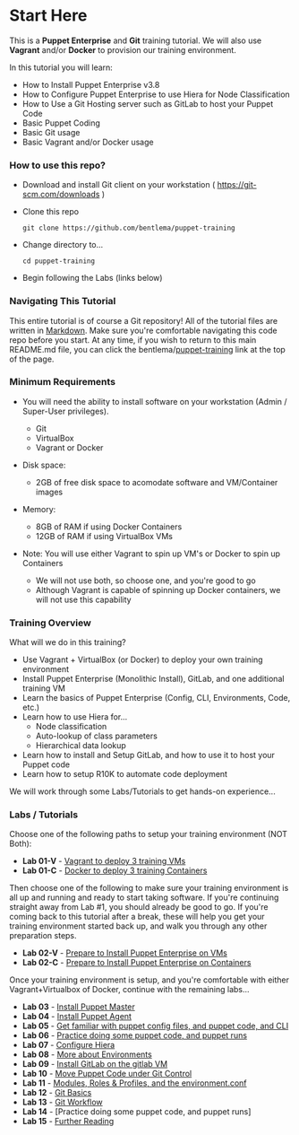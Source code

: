 # Start Here #

This is a **Puppet Enterprise** and **Git** training tutorial.
We will also use **Vagrant** and/or **Docker** to provision our training environment.

In this tutorial you will learn:

* How to Install Puppet Enterprise v3.8
* How to Configure Puppet Enterprise to use Hiera for Node Classification
* How to Use a Git Hosting server such as GitLab to host your Puppet Code
* Basic Puppet Coding
* Basic Git usage
* Basic Vagrant and/or Docker usage

### How to use this repo? ###

* Download and install Git client on your workstation ( https://git-scm.com/downloads )

* Clone this repo

     `git clone https://github.com/bentlema/puppet-training`

* Change directory to...

     `cd puppet-training`

* Begin following the Labs (links below)

### Navigating This Tutorial ###

This entire tutorial is of course a Git repository!  All of the tutorial
files are written in [Markdown](https://en.wikipedia.org/wiki/Markdown).
Make sure you're comfortable navigating this code repo before you start.
At any time, if you wish to return to this main README.md file, you can
click the bentlema/[puppet-training](https://github.com/bentlema/puppet-training#start-here) link at the top of the page.

### Minimum Requirements ##

* You will need the ability to install software on your workstation (Admin / Super-User privileges).
    - Git
    - VirtualBox
    - Vagrant or Docker

* Disk space:
    - 2GB of free disk space to acomodate software and VM/Container images

* Memory:
    - 8GB of RAM if using Docker Containers
    - 12GB of RAM if using VirtualBox VMs

* Note: You will use either Vagrant to spin up VM's or Docker to spin up Containers
    - We will not use both, so choose one, and you're good to go
    - Although Vagrant is capable of spinning up Docker containers, we will
      not use this capability

### Training Overview ###

What will we do in this training?

* Use Vagrant + VirtualBox (or Docker) to deploy your own training environment
* Install Puppet Enterprise (Monolithic Install), GitLab, and one additional training VM
* Learn the basics of Puppet Enterprise (Config, CLI, Environments, Code, etc.)
* Learn how to use Hiera for...
    - Node classification
    - Auto-lookup of class parameters
    - Hierarchical data lookup
* Learn how to install and Setup GitLab, and how to use it to host your Puppet code
* Learn how to setup R10K to automate code deployment


We will work through some Labs/Tutorials to get hands-on experience...


### Labs / Tutorials ###

Choose one of the following paths to setup your training environment (NOT Both):

* **Lab 01-V** - [Vagrant to deploy 3 training VMs](/tutorial/01v-Provision-Training-VMs.md)
* **Lab 01-C** - [Docker to deploy 3 training Containers](/tutorial/01c-Provision-Training-Containers.md)

Then choose one of the following to make sure your training environment is all
up and running and ready to start taking software.  If you're continuing straight
away from Lab #1, you should already be good to go.  If you're coming back to this
tutorial after a break, these will help you get your training environment started
back up, and walk you through any other preparation steps.

* **Lab 02-V** - [Prepare to Install Puppet Enterprise on VMs](/tutorial/02v-Prep-to-Install-Puppet-Master.md)
* **Lab 02-C** - [Prepare to Install Puppet Enterprise on Containers](/tutorial/02c-Prep-to-Install-Puppet-Master.md)

Once your training environment is setup, and you're comfortable with
either Vagrant+Virtualbox of Docker, continue with the remaining labs...

 * **Lab 03** - [Install Puppet Master](/tutorial/03-Install-Puppet-Master.md)
 * **Lab 04** - [Install Puppet Agent](/tutorial/04-Install-Puppet-Agent.md)
 * **Lab 05** - [Get familiar with puppet config files, and puppet code, and CLI](/tutorial/05-Puppet-Config-and-Code.md)
 * **Lab 06** - [Practice doing some puppet code, and puppet runs](/tutorial/06-Puppet-Code-Practice.md)
 * **Lab 07** - [Configure Hiera](/tutorial/07-Config-Hiera.md)
 * **Lab 08** - [More about Environments](/tutorial/08-Environments.md)
 * **Lab 09** - [Install GitLab on the gitlab VM](/tutorial/09-Install-GitLab.md)
 * **Lab 10** - [Move Puppet Code under Git Control](/tutorial/10-Move-Puppet-Code-to-GitLab.md)
 * **Lab 11** - [Modules, Roles & Profiles, and the environment.conf](/tutorial/11-Roles-and-Profiles.md)
 * **Lab 12** - [Git Basics](/tutorial/12-Git-Basics.md)
 * **Lab 13** - [Git Workflow](/tutorial/13-Git-Workflow.md)
 * **Lab 14** - [Practice doing some puppet code, and puppet runs]
 * **Lab 15** - [Further Reading](/tutorial/YY-Further-Reading.md)



